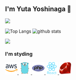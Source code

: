 ## I'm Yuta Yoshinaga 👋
[![](https://komarev.com/ghpvc/?username=Yu-326-ta&color=blue)](Yu-326-ta)

<p align="left"> 
  <img alt="Top Langs" height="150px" src="https://github-readme-stats.vercel.app/api/top-langs/?username=Yu-326-ta&layout=compact&show_icons=true&theme=flag-india" />
  <img alt="github stats" height="150px" src="https://github-readme-stats.vercel.app/api?username=Yu-326-ta&theme=flag-india&show_icons=ture" />
</p>

<a href="https://github.com/ryo-ma/github-profile-trophy">
  <img align="center" src="https://github-profile-trophy.vercel.app/?username=Yu-326-ta" height="151px" />
</a>

### I'm styding 

<p align="left"> <a href="https://aws.amazon.com" target="_blank" rel="noreferrer"> <img src="https://raw.githubusercontent.com/devicons/devicon/master/icons/amazonwebservices/amazonwebservices-original-wordmark.svg" alt="aws" width="40" height="40"/> </a> <a href="https://golang.org" target="_blank" rel="noreferrer"> <img src="https://raw.githubusercontent.com/devicons/devicon/master/icons/go/go-original.svg" alt="go" width="40" height="40"/> </a> <a href="https://www.php.net" target="_blank" rel="noreferrer"> <img src="https://raw.githubusercontent.com/devicons/devicon/master/icons/php/php-original.svg" alt="php" width="40" height="40"/> </a> <a href="https://reactjs.org/" target="_blank" rel="noreferrer"> <img src="https://raw.githubusercontent.com/devicons/devicon/master/icons/react/react-original-wordmark.svg" alt="react" width="40" height="40"/> </a> <a href="https://www.ruby-lang.org/en/" target="_blank" rel="noreferrer"> <img src="https://raw.githubusercontent.com/devicons/devicon/master/icons/ruby/ruby-original.svg" alt="ruby" width="40" height="40"/> </a> </p>

